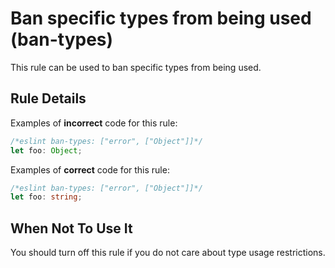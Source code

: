 # Ban specific types from being used (ban-types)

This rule can be used to ban specific types from being used.

## Rule Details

Examples of **incorrect** code for this rule:

```ts
/*eslint ban-types: ["error", ["Object"]]*/
let foo: Object;

```

Examples of **correct** code for this rule:

```ts
/*eslint ban-types: ["error", ["Object"]]*/
let foo: string;
```

## When Not To Use It

You should turn off this rule if you do not care about type usage restrictions.
